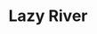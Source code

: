 ---
title: Lazy River
picture: lazyRiver.jpg
viewer_title: Lazy River
thumbnail: lazyRiver_t.jpg
alt: Lazy River
medium: Pencil
width: 7.5"
height: 9.5"
---